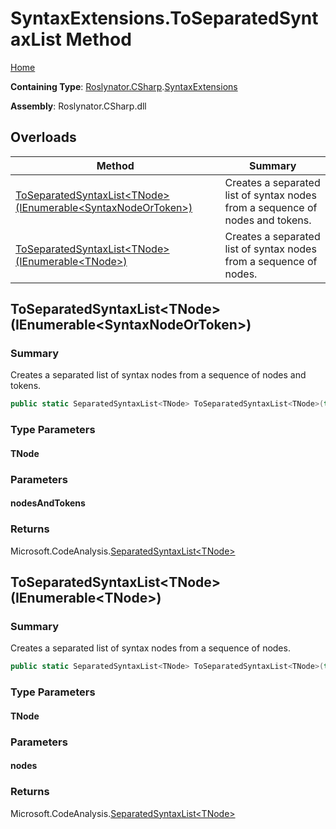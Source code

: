 # SyntaxExtensions\.ToSeparatedSyntaxList Method

[Home](../../../../README.md)

**Containing Type**: [Roslynator.CSharp](../../README.md)\.[SyntaxExtensions](../README.md)

**Assembly**: Roslynator\.CSharp\.dll

## Overloads

| Method | Summary |
| ------ | ------- |
| [ToSeparatedSyntaxList\<TNode>(IEnumerable\<SyntaxNodeOrToken>)](#Roslynator_CSharp_SyntaxExtensions_ToSeparatedSyntaxList__1_System_Collections_Generic_IEnumerable_Microsoft_CodeAnalysis_SyntaxNodeOrToken__) | Creates a separated list of syntax nodes from a sequence of nodes and tokens\. |
| [ToSeparatedSyntaxList\<TNode>(IEnumerable\<TNode>)](#Roslynator_CSharp_SyntaxExtensions_ToSeparatedSyntaxList__1_System_Collections_Generic_IEnumerable___0__) | Creates a separated list of syntax nodes from a sequence of nodes\. |

## ToSeparatedSyntaxList\<TNode>\(IEnumerable\<SyntaxNodeOrToken>\)<a name="Roslynator_CSharp_SyntaxExtensions_ToSeparatedSyntaxList__1_System_Collections_Generic_IEnumerable_Microsoft_CodeAnalysis_SyntaxNodeOrToken__"></a>

### Summary

Creates a separated list of syntax nodes from a sequence of nodes and tokens\.

```csharp
public static SeparatedSyntaxList<TNode> ToSeparatedSyntaxList<TNode>(this IEnumerable<SyntaxNodeOrToken> nodesAndTokens) where TNode : Microsoft.CodeAnalysis.SyntaxNode
```

### Type Parameters

#### TNode





### Parameters

#### nodesAndTokens





### Returns

Microsoft\.CodeAnalysis\.[SeparatedSyntaxList\<TNode>](https://docs.microsoft.com/en-us/dotnet/api/microsoft.codeanalysis.separatedsyntaxlist-1)

## ToSeparatedSyntaxList\<TNode>\(IEnumerable\<TNode>\)<a name="Roslynator_CSharp_SyntaxExtensions_ToSeparatedSyntaxList__1_System_Collections_Generic_IEnumerable___0__"></a>

### Summary

Creates a separated list of syntax nodes from a sequence of nodes\.

```csharp
public static SeparatedSyntaxList<TNode> ToSeparatedSyntaxList<TNode>(this IEnumerable<TNode> nodes) where TNode : Microsoft.CodeAnalysis.SyntaxNode
```

### Type Parameters

#### TNode





### Parameters

#### nodes





### Returns

Microsoft\.CodeAnalysis\.[SeparatedSyntaxList\<TNode>](https://docs.microsoft.com/en-us/dotnet/api/microsoft.codeanalysis.separatedsyntaxlist-1)

